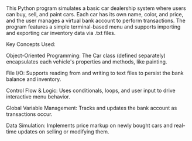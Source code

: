#
This Python program simulates a basic car dealership system where users can buy, sell, and paint cars. Each car has its own name, color, and price, and the user manages a virtual bank account to perform transactions. The program features a simple terminal-based menu and supports importing and exporting car inventory data via .txt files.

Key Concepts Used:

Object-Oriented Programming: The Car class (defined separately) encapsulates each vehicle's properties and methods, like painting.

File I/O: Supports reading from and writing to text files to persist the bank balance and inventory.

Control Flow & Logic: Uses conditionals, loops, and user input to drive interactive menu behavior.

Global Variable Management: Tracks and updates the bank account as transactions occur.

Data Simulation: Implements price markup on newly bought cars and real-time updates on selling or modifying them.
